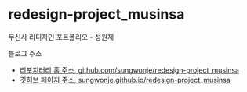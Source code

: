 # redesign-project_musinsa
무신사 리디자인 포트폴리오 - 성원제

블로그 주소
- [리포지터리 홈 주소, github.com/sungwonje/redesign-project_musinsa](https://github.com/sungwonje/redesign-project_musinsa/docs)
- [깃허브 페이지 주소, sungwonje.github.io/redesign-project_musinsa](https://sungwonje.github.io/redesign-project_musinsa/docs)
